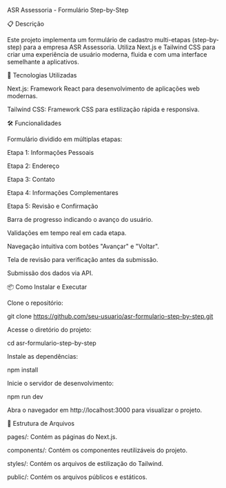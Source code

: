 ASR Assessoria - Formulário Step-by-Step

📋 Descrição

Este projeto implementa um formulário de cadastro multi-etapas (step-by-step) para a empresa ASR Assessoria. Utiliza Next.js e Tailwind CSS para criar uma experiência de usuário moderna, fluida e com uma interface semelhante a aplicativos.

🚀 Tecnologias Utilizadas

Next.js: Framework React para desenvolvimento de aplicações web modernas.

Tailwind CSS: Framework CSS para estilização rápida e responsiva.

🛠️ Funcionalidades

Formulário dividido em múltiplas etapas:

Etapa 1: Informações Pessoais

Etapa 2: Endereço

Etapa 3: Contato

Etapa 4: Informações Complementares

Etapa 5: Revisão e Confirmação

Barra de progresso indicando o avanço do usuário.

Validações em tempo real em cada etapa.

Navegação intuitiva com botões "Avançar" e "Voltar".

Tela de revisão para verificação antes da submissão.

Submissão dos dados via API.

📦 Como Instalar e Executar

Clone o repositório:

git clone https://github.com/seu-usuario/asr-formulario-step-by-step.git

Acesse o diretório do projeto:

cd asr-formulario-step-by-step

Instale as dependências:

npm install

Inicie o servidor de desenvolvimento:

npm run dev

Abra o navegador em http://localhost:3000 para visualizar o projeto.

📑 Estrutura de Arquivos

pages/: Contém as páginas do Next.js.

components/: Contém os componentes reutilizáveis do projeto.

styles/: Contém os arquivos de estilização do Tailwind.

public/: Contém os arquivos públicos e estáticos.


